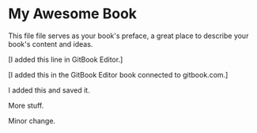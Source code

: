 My Awesome Book
=======

This file file serves as your book's preface, a great place to describe your book's content and ideas.

[I added this line in GitBook Editor.]

[I added this in the GitBook Editor book connected to gitbook.com.]






I added this and saved it.



More stuff.

Minor change.